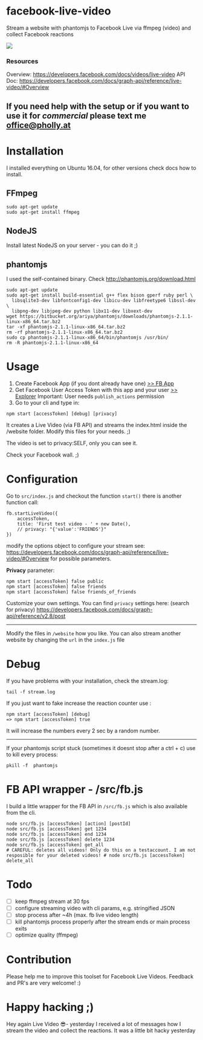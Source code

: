 # facebook-live-video
Stream a website with phantomjs to Facebook Live via ffmpeg (video) and collect Facebook reactions

![](https://www.dropbox.com/s/9dyjhg0vvbvjnse/Screenshot%202016-11-15%2022.11.59.png?dl=1)

### Resources

Overview:
https://developers.facebook.com/docs/videos/live-video
API Doc:
https://developers.facebook.com/docs/graph-api/reference/live-video/#Overview

## If you need help with the setup or if you want to use it for _commercial_ please text me office@pholly.at

# Installation

I installed everything on Ubuntu 16.04, for other versions check docs how to install.

## FFmpeg

```
sudo apt-get update
sudo apt-get install ffmpeg
``` 

## NodeJS

Install latest NodeJS on your server - you can do it ;) 

## phantomjs

I used the self-contained binary. Check http://phantomjs.org/download.html

```
sudo apt-get update
sudo apt-get install build-essential g++ flex bison gperf ruby perl \
  libsqlite3-dev libfontconfig1-dev libicu-dev libfreetype6 libssl-dev \
  libpng-dev libjpeg-dev python libx11-dev libxext-dev
wget https://bitbucket.org/ariya/phantomjs/downloads/phantomjs-2.1.1-linux-x86_64.tar.bz2
tar -xf phantomjs-2.1.1-linux-x86_64.tar.bz2
rm -rf phantomjs-2.1.1-linux-x86_64.tar.bz2
sudo cp phantomjs-2.1.1-linux-x86_64/bin/phantomjs /usr/bin/
rm -R phantomjs-2.1.1-linux-x86_64
```

# Usage

1. Create Facebook App (if you dont already have one) [>> FB App](https://developers.facebook.com/apps)
1. Get Facebook User Access Token with this app and your user [>> Explorer](https://developers.facebook.com/tools/explorer/)
   Important: User needs `publish_actions` permission
1. Go to your cli and type in:
```
npm start [accessToken] [debug] [privacy]
```

It creates a Live Video (via FB API) and streams the index.html inside the /website folder.
Modify this files for your needs. ;)

The video is set to privacy:SELF, only you can see it.

Check your Facebook wall. ;)

# Configuration

Go to `src/index.js` and checkout the function `start()` there is another function call:
```
fb.startLiveVideo({
    accessToken,
    title: 'First test video - ' + new Date(),
    // privacy: "{'value':'FRIENDS'}"
})
```
modify the options object to configure your stream
see: https://developers.facebook.com/docs/graph-api/reference/live-video/#Overview
for possible parameters.

**Privacy** parameter:
```
npm start [accessToken] false public
npm start [accessToken] false friends
npm start [accessToken] false friends_of_friends
```
Customize your own settings.
You can find `privacy` settings here: (search for privacy)
https://developers.facebook.com/docs/graph-api/reference/v2.8/post

---

Modify the files in `/website` how you like. You can also stream another website by changing the `url` in the `index.js` file

# Debug

If you have problems with your installation, check the stream.log:
``` 
tail -f stream.log
```

If you just want to fake increase the reaction counter use :
```
npm start [accessToken] [debug]
=> npm start [accessToken] true
```
It will increase the numbers every 2 sec by a random number.

---

If your phantomjs script stuck (sometimes it doesnt stop after a ctrl + c) use to kill every process:
```
pkill -f  phantomjs
```

# FB API wrapper - /src/fb.js

I build a little wrapper for the FB API in `/src/fb.js` which is also available from the cli.
```
node src/fb.js [accessToken] [action] [postId]
node src/fb.js [accessToken] get 1234
node src/fb.js [accessToken] end 1234
node src/fb.js [accessToken] delete 1234
node src/fb.js [accessToken] get_all
# CAREFUL: deletes all videos! Only do this on a testaccount. I am not resposible for your deleted videos! # node src/fb.js [accessToken] delete_all
```

# Todo

- [ ] keep ffmpeg stream at 30 fps
- [ ] configure streaming video with cli params, e.g. stringified JSON
- [ ] stop process after ~4h (max. fb live video length)
- [ ] kill phantomjs process properly after the stream ends or main process exits
- [ ] optimize quality (ffmpeg)

# Contribution

Please help me to improve this toolset for Facebook Live Videos. 
Feedback and PR's are very welcome! :)

# Happy hacking ;)


Hey again Live Video 😎- yesterday I received a lot of messages how I stream the video and collect the reactions. It was a little bit hacky yesterday
